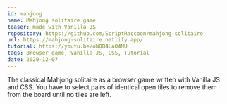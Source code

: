 ```yaml
---
id: mahjong
name: Mahjong solitaire game
teaser: made with Vanilla JS
repository: https://github.com/ScriptRaccoon/mahjong-solitaire
url: https://mahjong-solitaire.netlify.app/
tutorial: https://youtu.be/oWDB4LaO4MU
tags: Browser game, Vanilla JS, CSS, Tutorial
date: 2020-12-07
---
```


The classical Mahjong solitaire as a browser game written with Vanilla JS and CSS. You have to select pairs of identical open tiles to remove them from the board until no tiles are left.
